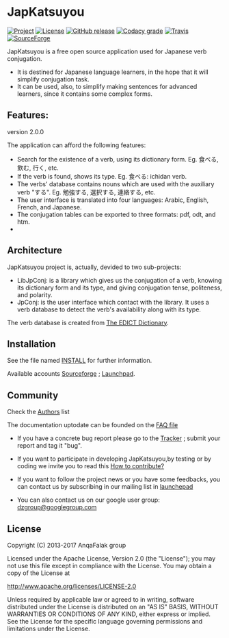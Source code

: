 # JapKatsuyou

[![Project](https://img.shields.io/badge/Project-JapKatsuyou-F34B7D.svg)](https://anqafalak.github.com/japkatsuyou)
[![License](https://img.shields.io/badge/License-Apache--2.0-F34B7D.svg)](http://www.apache.org/licenses/LICENSE-2.0)
[![GitHub release](https://img.shields.io/github/release/anqafalak/japkatsuyou.svg)]()
[![Codacy grade](https://img.shields.io/codacy/grade/d8b6bda5d3f1446d84ec095e3e528d19.svg)](https://www.codacy.com/app/kariminf/japkatsuyou/dashboard)
[![Travis](https://img.shields.io/travis/anqafalak/japkatsuyou.svg)](https://travis-ci.org/anqafalak/japkatsuyou)
[![SourceForge](https://img.shields.io/sourceforge/dt/japkatsuyou.svg)](https://sourceforge.net/projects/japkatsuyou/)

JapKatsuyou is a free open source application used for Japanese verb conjugation.
* It is destined for Japanese language learners, in the hope that it will simplify conjugation task.
* It can be used, also, to simplify making sentences for advanced learners, since it contains some complex forms.

## Features:

version 2.0.0

The application can afford the following features:
* Search for the existence of a verb, using its dictionary form. Eg. 食べる, 飲む, 行く, etc.
* If the verb is found, shows its type. Eg. 食べる: ichidan verb.
* The verbs' database contains nouns which are used with the auxiliary verb "する". Eg. 勉強する, 選択する, 連絡する, etc.
* The user interface is translated into four languages: Arabic, English, French, and Japanese.
* The conjugation tables can be exported to three formats: pdf, odt, and htm.
*

## Architecture

JapKatsuyou project is, actually, devided to two sub-projects:
* LibJpConj: is a library which gives us the conjugation of a verb, knowing its dictionary form and its type, and giving conjugation tense, politeness, and polarity.
* JpConj: is the user interface which contact with the library. It uses a verb database to detect the verb's availability along with its type.

The verb database is created from
[The EDICT Dictionary](http://www.csse.monash.edu.au/~jwb/edict.html).

## Installation

See the file named [INSTALL](./INSTALL.rst) for further information.

Available accounts [Sourceforge](https://sourceforge.net/projects/japkatsuyou/) ; [Launchpad](https://launchpad.net/~dzcoding/+archive/japkatsuyou).

## Community

Check the [Authors](./Authors.rst) list  

The documentation uptodate can be founded on the [FAQ file](./FAQ.rst)


- If you have a concrete bug report please go to the [Tracker](https://github.com/DzCoding/JapKatsuyou/issues) ; submit your report and tag it "bug".

- If you want to participate in developing JapKatsuyou,by testing or by coding we invite you to read this [How to contribute?](./FAQ.rst#how-to-contribute)

- If you want to follow the project news or you have some feedbacks, you can contact us by subscribing in our mailing list in [launchepad](https://launchpad.net/~dzcoding)

- You can also contact us on our google user group: dzgroup@googlegroup.com

## License

Copyright (C) 2013-2017 AnqaFalak group

Licensed under the Apache License, Version 2.0 (the "License");
you may not use this file except in compliance with the License.
You may obtain a copy of the License at

http://www.apache.org/licenses/LICENSE-2.0

Unless required by applicable law or agreed to in writing, software
distributed under the License is distributed on an "AS IS" BASIS,
WITHOUT WARRANTIES OR CONDITIONS OF ANY KIND, either express or implied.
See the License for the specific language governing permissions and
limitations under the License.
